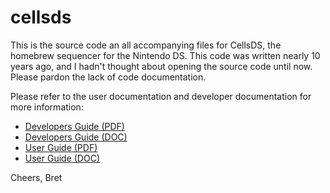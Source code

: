# cellsds

This is the source code an all accompanying files for CellsDS, the homebrew sequencer for the Nintendo DS.  This code was written nearly 10 years ago, and I hadn't thought about opening the source code until now.  Please pardon the lack of code documentation.

Please refer to the user documentation and developer documentation for more information:

* [Developers Guide (PDF)](https://github.com/clone45/cellsds/blob/master/documentation/developers_guide.pdf)
* [Developers Guide (DOC)](https://github.com/clone45/cellsds/blob/master/documentation/developers_guide.doc?raw=true)
* [User Guide (PDF)](https://github.com/clone45/cellsds/blob/master/documentation/user_guide.pdf)
* [User Guide (DOC)](https://github.com/clone45/cellsds/blob/master/documentation/user_guide.doc?raw=true)

Cheers,
Bret
